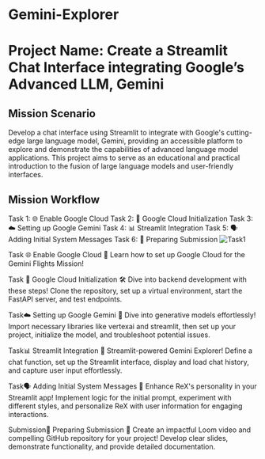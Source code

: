 # Gemini-Explorer

# Project Name: Create a Streamlit Chat Interface integrating Google’s Advanced LLM, Gemini

## Mission Scenario

Develop a chat interface using Streamlit to integrate with Google's cutting-edge large language model, Gemini, providing an accessible platform to explore and demonstrate the capabilities of advanced language model applications. This project aims to serve as an educational and practical introduction to the fusion of large language models and user-friendly interfaces.

## Mission Workflow

Task 1: 🌐 Enable Google Cloud
Task 2: 🧬 Google Cloud Initialization
Task 3: ☁️ Setting up Google Gemini
Task 4: 📊 Streamlit Integration
Task 5: 🗣️ Adding Initial System Messages
Task 6: 📄 Preparing Submission
![Task1](https://github.com/farzana-zaki/Gemini-Explorer/assets/126524003/796cc7ed-19d8-4a40-87f7-4e500513492e)



Task 🌐 Enable Google Cloud
🚀 Learn how to set up Google Cloud for the Gemini Flights Mission!

Task 🧬 Google Cloud Initialization
🛠️ Dive into backend development with these steps! Clone the repository, set up a virtual environment, start the FastAPI server, and test endpoints.

Task☁️ Setting up Google Gemini
🚀 Dive into generative models effortlessly! Import necessary libraries like vertexai and streamlit, then set up your project, initialize the model, and troubleshoot potential issues.

Task📊 Streamlit Integration
📲 Streamlit-powered Gemini Explorer! Define a chat function, set up the Streamlit interface, display and load chat history, and capture user input effortlessly.

Task🗣️ Adding Initial System Messages
🚀 Enhance ReX's personality in your Streamlit app! Implement logic for the initial prompt, experiment with different styles, and personalize ReX with user information for engaging interactions.

Submission📄 Preparing Submission
🎥 Create an impactful Loom video and compelling GitHub repository for your project! Develop clear slides, demonstrate functionality, and provide detailed documentation.


